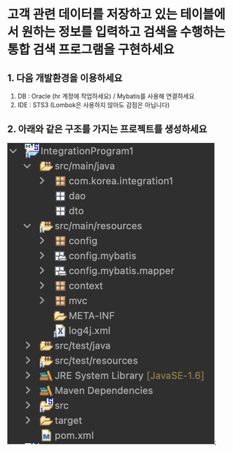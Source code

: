 # 고객 관련 데이터를 저장하고 있는 테이블에서 원하는 정보를 입력하고 검색을 수행하는 통합 검색 프로그램을 구현하세요

## 1. 다음 개발환경을 이용하세요
1. DB : Oracle (hr 계정에 작업하세요) / Mybatis를 사용해 연결하세요
2. IDE : STS3 (Lombok은 사용하지 않아도 감점은 아닙니다)

## 2. 아래와 같은 구조를 가지는 프로젝트를 생성하세요

![image](image/1-1.png);
